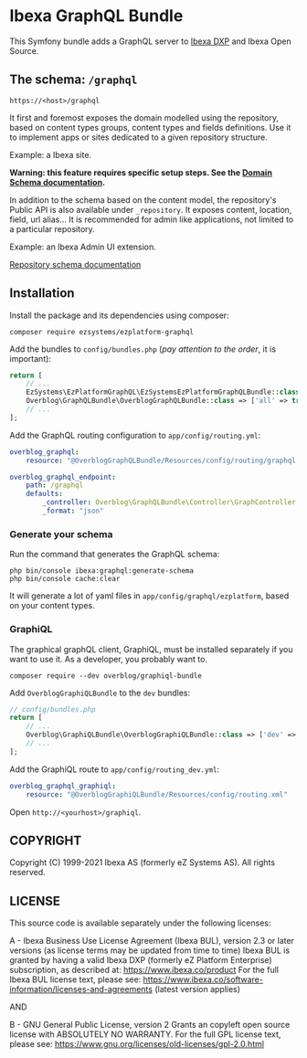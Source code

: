# Ibexa GraphQL Bundle

This Symfony bundle adds a GraphQL server to [Ibexa DXP](https://www.ibexa.co/products) and 
Ibexa Open Source.

## The schema: `/graphql`
`https://<host>/graphql`

It first and foremost exposes the domain modelled using the repository,
based on  content types groups, content types and fields definitions. Use it to implement
apps or sites dedicated to a given repository structure.

Example: a Ibexa site.

**Warning: this feature requires specific setup steps. See the [Domain Schema documentation](doc/domain_schema.md).**

In addition to the schema based on the content model, the repository's Public API is also available under `_repository`.
It exposes content, location, field, url alias...
It is recommended for admin like applications, not limited to a particular repository.

Example: an Ibexa Admin UI extension.

[Repository schema documentation](doc/repository_schema.md)

## Installation

Install the package and its dependencies using composer:

```
composer require ezsystems/ezplatform-graphql
```

Add the bundles to `config/bundles.php` (*pay attention to the order*, it is important):

```php
return [
    // ...
    EzSystems\EzPlatformGraphQL\EzSystemsEzPlatformGraphQLBundle::class => ['all' => true],
    Overblog\GraphQLBundle\OverblogGraphQLBundle::class => ['all' => true],
    // ...
];
```

Add the GraphQL routing configuration to `app/config/routing.yml`:

```yaml
overblog_graphql:
    resource: "@OverblogGraphQLBundle/Resources/config/routing/graphql.yml"

overblog_graphql_endpoint:
    path: /graphql
    defaults:
        _controller: Overblog\GraphQLBundle\Controller\GraphController::endpointAction
        _format: "json"
```

### Generate your schema
Run the command that generates the GraphQL schema:
```
php bin/console ibexa:graphql:generate-schema
php bin/console cache:clear
```

It will generate a lot of yaml files in `app/config/graphql/ezplatform`, based on your content types.

### GraphiQL
The graphical graphQL client, GraphiQL, must be installed separately if you want to use it.
As a developer, you probably want to.

```
composer require --dev overblog/graphiql-bundle
```

Add `OverblogGraphiQLBundle` to the `dev` bundles:

```php
// config/bundles.php
return [
    // ...
    Overblog\GraphiQLBundle\OverblogGraphiQLBundle::class => ['dev' => true],
    // ...
];
```

Add the GraphiQL route to `app/config/routing_dev.yml`:
```yaml
overblog_graphql_graphiql:
    resource: "@OverblogGraphiQLBundle/Resources/config/routing.xml"
```

Open `http://<yourhost>/graphiql`.

## COPYRIGHT
Copyright (C) 1999-2021 Ibexa AS (formerly eZ Systems AS). All rights reserved.

## LICENSE
This source code is available separately under the following licenses:

A - Ibexa Business Use License Agreement (Ibexa BUL),
version 2.3 or later versions (as license terms may be updated from time to time)
Ibexa BUL is granted by having a valid Ibexa DXP (formerly eZ Platform Enterprise) subscription,
as described at: https://www.ibexa.co/product
For the full Ibexa BUL license text, please see:
https://www.ibexa.co/software-information/licenses-and-agreements (latest version applies)

AND

B - GNU General Public License, version 2
Grants an copyleft open source license with ABSOLUTELY NO WARRANTY. For the full GPL license text, please see:
https://www.gnu.org/licenses/old-licenses/gpl-2.0.html
